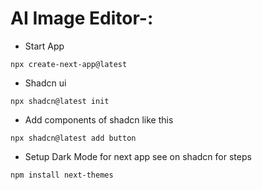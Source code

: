 
# AI Image Editor-:
 - Start App
  ```
  npx create-next-app@latest
  ```
  - Shadcn ui
   ```
   npx shadcn@latest init
   ```
  - Add components of shadcn like this
   ```
   npx shadcn@latest add button
   ```
  - Setup Dark Mode for next app see on shadcn for steps
   ```
   npm install next-themes
   ```
